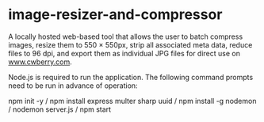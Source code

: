 # image-resizer-and-compressor
A locally hosted web-based tool that allows the user to batch compress images, resize them to 550 × 550px, strip all associated meta data, reduce files to 96 dpi, and export them as individual JPG files for direct use on www.cwberry.com.

Node.js is required to run the application. The following command prompts need to be run in advance of operation:

npm init -y / npm install express multer sharp uuid / npm install -g nodemon / nodemon server.js / npm start
